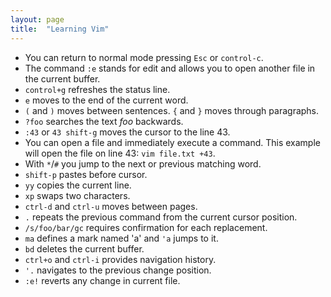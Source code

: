 ```yaml
---
layout: page 
title:  "Learning Vim"
---
```


* You can return to normal mode pressing ```Esc``` or ```control-c```.
* The command ```:e``` stands for edit and allows you to open another file in the current buffer.
* ```control+g``` refreshes the status line.
* ```e``` moves to the end of the current word.
* ```(``` and ```)``` moves between sentences. ```{``` and ```}``` moves through paragraphs.
* ```?foo``` searches the text *foo* backwards.
* ```:43``` or ```43 shift-g``` moves the cursor to the line 43.
* You can open a file and immediately execute a command. This example will open the file on line 43: ```vim file.txt +43```.
* With ```*```/```#``` you jump to the next or previous matching word.
* ```shift-p``` pastes before cursor.
* ```yy``` copies the current line.
* ```xp``` swaps two characters.
* ```ctrl-d``` and ```ctrl-u``` moves between pages.
* ```.``` repeats the previous command from the current cursor position.
* ```/s/foo/bar/gc``` requires confirmation for each replacement.
* ```ma``` defines a mark named 'a' and ```'a``` jumps to it.
* ```bd``` deletes the current buffer.
* ```ctrl+o``` and ```ctrl-i``` provides navigation history.
* ```'.``` navigates to the previous change position.
* ```:e!``` reverts any change in current file.
